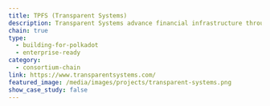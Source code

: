 ```yaml
---
title: TPFS (Transparent Systems)
description: Transparent Systems advance financial infrastructure through on-demand, cryptographic settlement solutions.
chain: true
type:
  - building-for-polkadot
  - enterprise-ready
category:
  - consortium-chain
link: https://www.transparentsystems.com/
featured_image: /media/images/projects/transparent-systems.png
show_case_study: false
---
```


